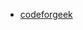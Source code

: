 - [codeforgeek](https://codeforgeek.com/encrypt-and-decrypt-data-in-node-js/#:~:text=Encrypt%20and%20Decrypt%20Data%20in%20Node.js%201%20Create,you%20to%20get%20started%20with%20nodejs%20encryption.%20)
